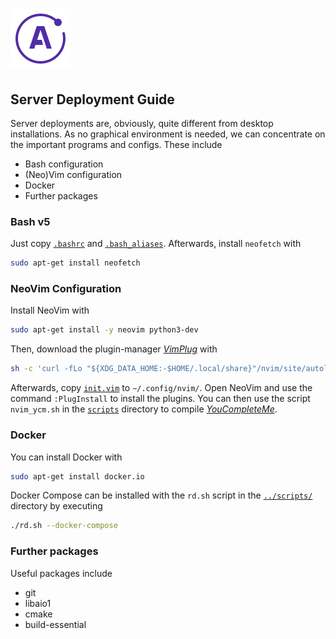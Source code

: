 # ![Apollo Logo](apollo_logo.png)

## Server Deployment Guide

Server deployments are, obviously, quite different from desktop installations. As no graphical environment is needed, we can concentrate on the important programs and configs. These include

- Bash configuration
- (Neo)Vim configuration
- Docker
- Further packages

### Bash v5

Just copy [`.bashrc`](./../resources/config/home/.bashrc) and [`.bash_aliases`](./../resources/config/home/.bash_aliases). Afterwards, install `neofetch` with

```BASH
sudo apt-get install neofetch
```

### NeoVim Configuration

Install NeoVim with

```BASH
sudo apt-get install -y neovim python3-dev
```

Then, download the plugin-manager [_VimPlug_](https://github.com/junegunn/vim-plug) with

```BASH
sh -c 'curl -fLo "${XDG_DATA_HOME:-$HOME/.local/share}"/nvim/site/autoload/plug.vim --create-dirs https://raw.githubusercontent.com/junegunn/vim-plug/master/plug.vim'
```

Afterwards, copy [`init.vim`](./../resources/config/home/.config/nvim/init.vim) to `~/.config/nvim/`. Open NeoVim and use the command `:PlugInstall` to install the plugins. You can then use the script `nvim_ycm.sh` in the [`scripts`](../scripts) directory to compile [_YouCompleteMe_](https://github.com/ycm-core/YouCompleteMe).

### Docker

You can install Docker with

```BASH
sudo apt-get install docker.io
```

Docker Compose can be installed with the `rd.sh` script in the [`../scripts/`](../scripts) directory by executing

```BASH
./rd.sh --docker-compose
```

### Further packages

Useful packages include

- git
- libaio1
- cmake
- build-essential
